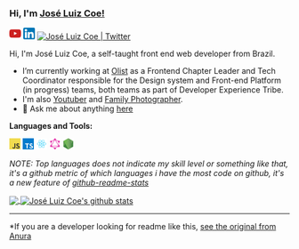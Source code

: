 ### Hi, I'm [José Luiz Coe!](https://www.joseluizcoe.com)

[<img alt="José Luiz Coe | Youtube" width="21px" src="https://raw.githubusercontent.com/joseluizcoe/joseluizcoe/master/assets/youtube.png" />](https://youtube.com/joseluizcoe) 
[<img alt="José Luiz Coe | Linkedin" width="21px" src="https://raw.githubusercontent.com/joseluizcoe/joseluizcoe/master/assets/linkedin.png" />](https://linkedin.com/in/joseluizcoe)
[<img alt="José Luiz Coe | Twitter" width="21px" src="https://raw.githubusercontent.com/joseluizcoe/joseluizcoe/master/assets/twitter.svg" />](https://twitter.com/joseluizcoe)

Hi, I'm José Luiz Coe, a self-taught front end web developer from Brazil.

- I’m currently working at  [Olist](https://github.com/olist) as a Frontend Chapter Leader and Tech Coordinator responsible for the Design system and Front-end Platform (in progress) teams, both teams as part of Developer Experience Tribe.
- I'm also [Youtuber](https://youtube.com/joseluizcoe) and [Family Photographer](https://instagram.com/jlcoefotografia).
- 💬   Ask me about anything [here](https://github.com/joseluizcoe/joseluizcoe/issues/new)

**Languages and Tools:**  

<code><img height="20" src="https://raw.githubusercontent.com/github/explore/80688e429a7d4ef2fca1e82350fe8e3517d3494d/topics/javascript/javascript.png"></code>
<code><img height="20" src="https://raw.githubusercontent.com/github/explore/80688e429a7d4ef2fca1e82350fe8e3517d3494d/topics/typescript/typescript.png"></code>
<code><img height="20" src="https://raw.githubusercontent.com/github/explore/80688e429a7d4ef2fca1e82350fe8e3517d3494d/topics/react/react.png"></code>
<code><img height="20" src="https://raw.githubusercontent.com/github/explore/5c058a388828bb5fde0bcafd4bc867b5bb3f26f3/topics/graphql/graphql.png"></code>
<code><img height="20" src="https://raw.githubusercontent.com/github/explore/80688e429a7d4ef2fca1e82350fe8e3517d3494d/topics/nodejs/nodejs.png"></code>    

<!--- 
  if you have forked this to use on your profile, 
  Change the `github-readme-stats.anuraghazra1.vercel.app` to `github-readme-stats.vercel.app` 
--->

<!-- Change the `github-readme-stats.anuraghazra1.vercel.app` to `github-readme-stats.vercel.app`  -->

*NOTE: Top languages does not indicate my skill level or something like that, it's a github metric of which languages i have the most code on github, it's a new feature of [github-readme-stats](https://github.com/anuraghazra/github-readme-stats)*

<a href="https://github.com/joseluizcoe/github-readme-stats">
  <!-- Change the `github-readme-stats.anuraghazra1.vercel.app` to `github-readme-stats.vercel.app`  -->
  <img align="center" src="https://github-readme-stats.vercel.app/api/top-langs/?username=joseluizcoe&theme=default" />
</a>
<a href="https://github.com/joseluizcoe/github-readme-stats">
  <img align="center" src="https://github-readme-stats.vercel.app/api?username=joseluizcoe&show_icons=true&theme=default&line_height=27" alt="José Luiz Coe's github stats" />
</a>


___
*If you are a developer looking for readme like this, [see the original from Anura](https://github.com/anuraghazra/anuraghazra)
